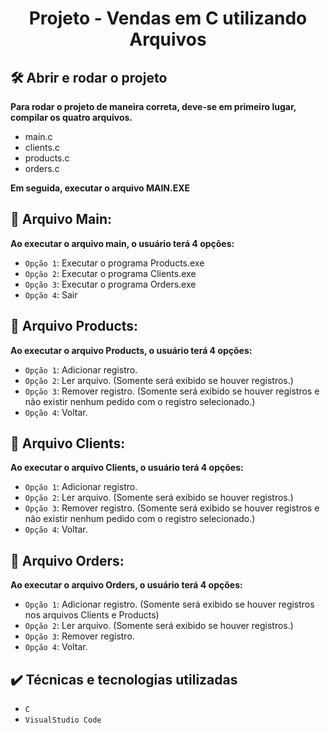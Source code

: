 <h1 align="center"> Projeto - Vendas em C utilizando Arquivos </h1>

## 🛠️ Abrir e rodar o projeto

**Para rodar o projeto de maneira correta, deve-se em primeiro lugar, compilar os quatro arquivos.**
- main.c
- clients.c
- products.c
- orders.c

**Em seguida, executar o arquivo MAIN.EXE**

## 🎯 Arquivo Main:
**Ao executar o arquivo main, o usuário terá 4 opções:**

- `Opção 1`: Executar o programa Products.exe
- `Opção 2`: Executar o programa Clients.exe
- `Opção 3`: Executar o programa Orders.exe
- `Opção 4`: Sair

## 🎯 Arquivo Products:
**Ao executar o arquivo Products, o usuário terá 4 opções:**
- `Opção 1`: Adicionar registro.
- `Opção 2`: Ler arquivo. (Somente será exibido se houver registros.)
- `Opção 3`: Remover registro. (Somente será exibido se houver registros e não existir nenhum pedido com o registro selecionado.)
- `Opção 4`: Voltar.

## 🎯 Arquivo Clients:
**Ao executar o arquivo Clients, o usuário terá 4 opções:**
- `Opção 1`: Adicionar registro.
- `Opção 2`: Ler arquivo. (Somente será exibido se houver registros.)
- `Opção 3`: Remover registro. (Somente será exibido se houver registros e não existir nenhum pedido com o registro selecionado.)
- `Opção 4`: Voltar.

## 🎯 Arquivo Orders:
**Ao executar o arquivo Orders, o usuário terá 4 opções:**
- `Opção 1`: Adicionar registro. (Somente será exibido se houver registros nos arquivos Clients e Products)
- `Opção 2`: Ler arquivo. (Somente será exibido se houver registros.)
- `Opção 3`: Remover registro.
- `Opção 4`: Voltar.

## ✔️ Técnicas e tecnologias utilizadas

- ``C``
- ``VisualStudio Code``